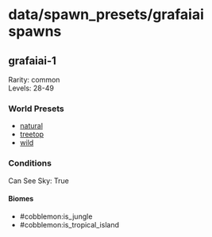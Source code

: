 # data/spawn_presets/grafaiai spawns  
  
## grafaiai-1  
Rarity: common  
Levels: 28-49  
  
### World Presets  
* [natural](/data/spawn_data/natural.md)  
* [treetop](/data/spawn_data/treetop.md)  
* [wild](/data/spawn_data/wild.md)  
  
### Conditions  
Can See Sky: True  
  
#### Biomes  
  * #cobblemon:is_jungle
  * #cobblemon:is_tropical_island
  
